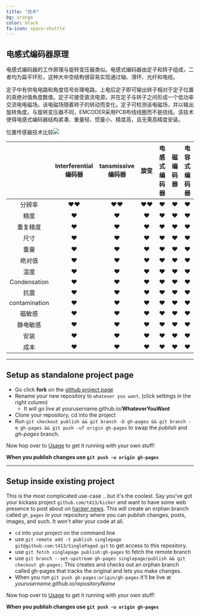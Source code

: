 ```yaml
---
title: "技术"
bg: orange
color: black
fa-icon: space-shuttle
---
```




## 电感式编码器原理

电感式编码器的工作原理与旋转变压器类似。电感式编码器由定子和转子组成，二者均为扁平环形，这种大中空结构很容易实现通过轴、滑环、光纤和电缆。

定子中有供电电路和角度信号处理电路。上电后定子即可输出转子相对于定子位置的真绝对值角度数值。定子可接受直流电源，并在定子与转子之间形成一个低功率交流电电磁场。该电磁场随着转子的转动而变化。定子可检测该电磁场，并以输出旋转角度。与旋转变压器不同，EMCODER采用PCB布线线圈而不是绕线。该技术使得电感式编码器结构紧凑、重量轻、惯量小、精度高，且无需高精度安装。



位置传感器技术比较![](https://www.celeramotion.com/zettlex/wp-content/uploads/sites/7/2019/07/Position-sensors-Technology-comparison.jpg)







|               | Interferential 编码器 | tansmissive 编码器 |       旋变       | 电感式编码器 | 磁编码器 | 电容式编码器 |
| :-----------: | :-------------------: | :----------------: | :--------------: | :----------: | :------: | :----------: |
|    分辨率     |   &hearts;&hearts;    |  &hearts;&hearts;  | &hearts;&hearts; |   &hearts;   | &hearts; |   &hearts;   |
|     精度      |       &hearts;        |      &hearts;      |     &hearts;     |   &hearts;   | &hearts; |   &hearts;   |
|   重复精度    |       &hearts;        |      &hearts;      |     &hearts;     |   &hearts;   | &hearts; |   &hearts;   |
|     尺寸      |       &hearts;        |      &hearts;      |     &hearts;     |   &hearts;   | &hearts; |   &hearts;   |
|     重量      |       &hearts;        |      &hearts;      |     &hearts;     |   &hearts;   | &hearts; |   &hearts;   |
|    绝对值     |       &hearts;        |      &hearts;      |     &hearts;     |   &hearts;   | &hearts; |   &hearts;   |
|     温度      |       &hearts;        |      &hearts;      |     &hearts;     |   &hearts;   | &hearts; |   &hearts;   |
| Condensation  |       &hearts;        |      &hearts;      |     &hearts;     |   &hearts;   | &hearts; |   &hearts;   |
|     抗震      |       &hearts;        |      &hearts;      |     &hearts;     |   &hearts;   | &hearts; |   &hearts;   |
| contamination |       &hearts;        |      &hearts;      |     &hearts;     |   &hearts;   | &hearts; |   &hearts;   |
|    磁敏感     |       &hearts;        |      &hearts;      |     &hearts;     |   &hearts;   | &hearts; |   &hearts;   |
|   静电敏感    |       &hearts;        |      &hearts;      |     &hearts;     |   &hearts;   | &hearts; |   &hearts;   |
|     安装      |       &hearts;        |      &hearts;      |     &hearts;     |   &hearts;   | &hearts; |   &hearts;   |
|     成本      |       &hearts;        |      &hearts;      |     &hearts;     |   &hearts;   | &hearts; |   &hearts;   |



-------------------------


## Setup as standalone project page

- Go click **fork** on the [github project page](https://github.com/t413/SinglePaged)
- Rename your new repository to `whatever you want`. (click settings in the right column)
  * It will go live at yourusername.github.io/**WhateverYouWant**
- Clone your repository, cd into the project
- Run `git checkout publish && git branch -D gh-pages && git branch -m gh-pages && git push -uf origin gh-pages` to swap the *publish* and *gh-pages* branch.

Now hop over to [Usage](#usage) to get it running with your own stuff!

**When you publish changes use `git push -u origin gh-pages`**

-------------------------


## Setup inside existing project

This is the most complicated use-case .. but it's the coolest.
Say you've got your kickass project `github.com/t413/kicker` and want to have
some web presence to post about on [hacker news](http://news.ycombinator.com).
This will create an orphan branch called `gh_pages` in your repository
where you can publish changes, posts, images, and such. It won't alter your code at all.

- `cd` into your project on the command line
- use `git remote add -t publish singlepage git@github.com:t413/SinglePaged.git` to get access to this repository.
- use `git fetch singlepage publish:gh-pages` to fetch the remote branch
- use `git branch --set-upstream gh-pages singlepage/publish && git checkout gh-pages;`
  This creates and checks out an orphan branch called gh-pages that tracks the original and lets you make changes.
- When you run `git push gh-pages:origin/gh-pages` it'll be live at *yourusername.github.io/repositoryName*

Now hop over to [Usage](#usage) to get it running with your own stuff!

**When you publish changes use `git push -u origin gh-pages`**

